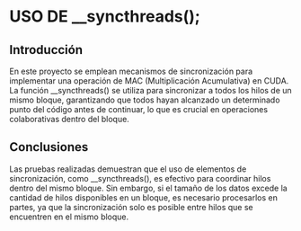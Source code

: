 # USO DE __syncthreads();

## Introducción
En este proyecto se emplean mecanismos de sincronización para implementar una operación de MAC (Multiplicación Acumulativa) en CUDA. La función __syncthreads() se utiliza para sincronizar a todos los hilos de un mismo bloque, garantizando que todos hayan alcanzado un determinado punto del código antes de continuar, lo que es crucial en operaciones colaborativas dentro del bloque.

## Conclusiones
Las pruebas realizadas demuestran que el uso de elementos de sincronización, como __syncthreads(), es efectivo para coordinar hilos dentro del mismo bloque. Sin embargo, si el tamaño de los datos excede la cantidad de hilos disponibles en un bloque, es necesario procesarlos en partes, ya que la sincronización solo es posible entre hilos que se encuentren en el mismo bloque.
